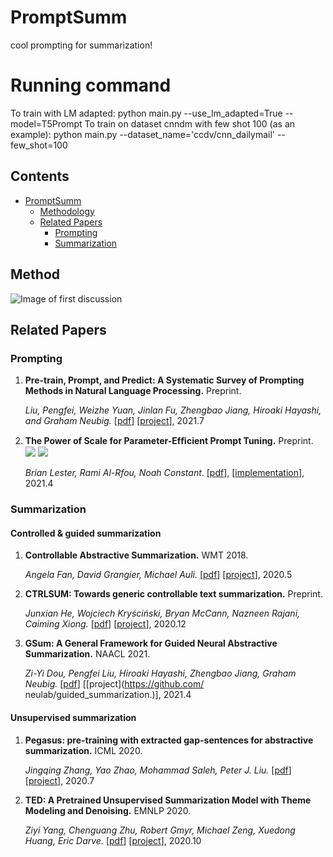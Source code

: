 # PromptSumm
cool prompting for summarization!

# Running command
To train with LM adapted: python main.py --use_lm_adapted=True --model=T5Prompt
To train on dataset cnndm with few shot 100 (as an example): python main.py --dataset_name='ccdv/cnn_dailymail' --few_shot=100

## Contents

- [PromptSumm](#PromptSumm)
  - [Methodology](#Method)
  - [Related Papers](#related-papers)
    - [Prompting](#prompting)
    - [Summarization](#summarization)

## Method
![Image of first discussion](https://github.com/ntunlp/PromptSumm/blob/main/images/first_discussion_screenshot.jpeg)

## Related Papers

### Prompting
1. **Pre-train, Prompt, and Predict: A Systematic Survey of Prompting Methods in Natural Language Processing.**  Preprint.

   *Liu, Pengfei, Weizhe Yuan, Jinlan Fu, Zhengbao Jiang, Hiroaki Hayashi, and Graham Neubig.*  [[pdf](https://arxiv.org/pdf/2107.13586)] [[project](http://pretrain.nlpedia.ai)], 2021.7
2. **The Power of Scale for Parameter-Efﬁcient Prompt Tuning.** Preprint. ![](https://img.shields.io/badge/Continuous-red) ![](https://img.shields.io/badge/Classification-blue)
   
   *Brian Lester, Rami Al-Rfou, Noah Constant*. [[pdf](https://arxiv.org/pdf/2104.08691.pdf)], [[implementation](https://github.com/kipgparker/soft-prompt-tuning)], 2021.4
   
### Summarization

#### Controlled & guided summarization
1. **Controllable Abstractive Summarization.**  WMT 2018.

   *Angela Fan, David Grangier, Michael Auli.*  [[pdf](https://arxiv.org/pdf/1711.05217.pdf)] [[project]()], 2020.5
2. **CTRLSUM: Towards generic controllable text summarization.**  Preprint.

   *Junxian He, Wojciech Kryściński, Bryan McCann, Nazneen Rajani, Caiming Xiong.*  [[pdf](https://arxiv.org/pdf/2012.04281.pdf)] [[project](https://github.com/salesforce/ctrl-sum)], 2020.12
3. **GSum: A General Framework for Guided Neural Abstractive Summarization.**  NAACL 2021.

   *Zi-Yi Dou, Pengfei Liu, Hiroaki Hayashi, Zhengbao Jiang, Graham Neubig.*  [[pdf](https://arxiv.org/pdf/2010.08014.pdf)] [[project](https://github.com/
neulab/guided_summarization.)], 2021.4

#### Unsupervised summarization
1. **Pegasus: pre-training with extracted gap-sentences for abstractive summarization.**  ICML 2020.

   *Jingqing Zhang, Yao Zhao, Mohammad Saleh, Peter J. Liu.*  [[pdf](https://arxiv.org/pdf/1912.08777.pdf)] [[project](https://github.com/google-research/pegasus)], 2020.7
2. **TED: A Pretrained Unsupervised Summarization Model with Theme Modeling and Denoising.**  EMNLP 2020.

   *Ziyi Yang, Chenguang Zhu, Robert Gmyr, Michael Zeng, Xuedong Huang, Eric Darve.*  [[pdf](https://arxiv.org/pdf/2001.00725.pdf)] [[project]()], 2020.10

